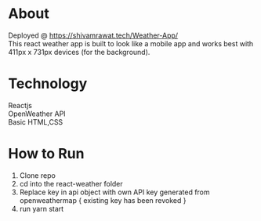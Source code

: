 # About
Deployed @ https://shivamrawat.tech/Weather-App/
<br>
This react weather app is built to look like a mobile app and works best with 411px x 731px devices (for the background).
<br>
# Technology
Reactjs <br>
OpenWeather API <br>
Basic HTML,CSS <br>

# How to Run
1. Clone repo
2. cd into the react-weather folder
3. Replace key in api object with own API key generated from openweathermap { existing key has been revoked }
4. run yarn start
